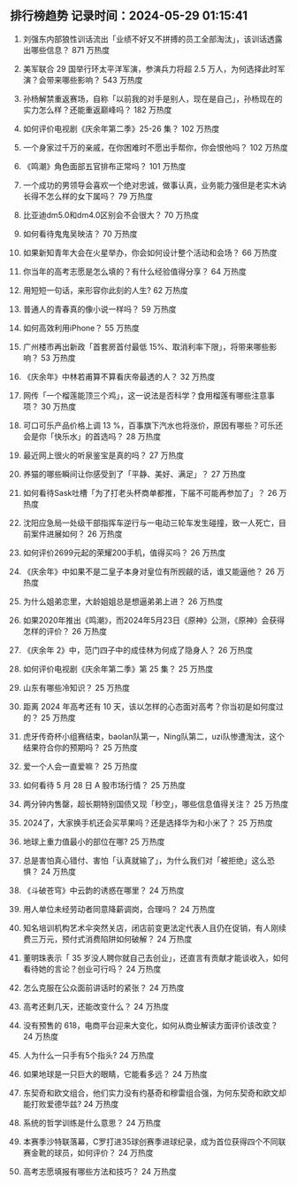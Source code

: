 
## 排行榜趋势 记录时间：2024-05-29 01:15:41
  
  1. 刘强东内部狼性训话流出「业绩不好又不拼搏的员工全部淘汰」，该训话透露出哪些信息？ 871 万热度
    
  2. 美军联合 29 国举行环太平洋军演，参演兵力将超 2.5 万人，为何选择此时军演？会带来哪些影响？ 543 万热度
    
  3. 孙杨解禁重返赛场，自称「以前我的对手是别人，现在是自己」，孙杨现在的实力怎么样？还能重返巅峰吗？ 182 万热度
    
  4. 如何评价电视剧《庆余年第二季》25-26 集？ 102 万热度
    
  5. 一个身家过千万的亲戚，在你困难时不愿出手帮你，你会恨他吗？ 102 万热度
    
  6. 《鸣潮》角色面部五官排布正常吗？ 101 万热度
    
  7. 一个成功的男领导会喜欢一个绝对忠诚，做事认真，业务能力强但是老实木讷长得不怎么样的女下属吗？ 79 万热度
    
  8. 比亚迪dm5.0和dm4.0区别会不会很大？ 70 万热度
    
  9. 如何看待鬼鬼吴映洁？ 70 万热度
    
  10. 如果新知青年大会在火星举办，你会如何设计整个活动和会场？ 66 万热度
    
  11. 你当年的高考志愿是怎么填的？有什么经验值得分享？ 64 万热度
    
  12. 用短短一句话，来形容你此刻的人生? 62 万热度
    
  13. 普通人的青春真的像小说一样吗？ 59 万热度
    
  14. 如何高效利用iPhone？ 55 万热度
    
  15. 广州楼市再出新政「首套房首付最低 15%、取消利率下限」，将带来哪些影响？ 53 万热度
    
  16. 《庆余年》中林若甫算不算看庆帝最透的人？ 32 万热度
    
  17. 网传「一个榴莲能顶三个鸡」，这一说法是否科学？食用榴莲有哪些注意事项？ 30 万热度
    
  18. 可口可乐产品价格上调 13 %，百事旗下汽水也将涨价，原因有哪些？可乐还会是你「快乐水」的首选吗？ 28 万热度
    
  19. 最近网上很火的听泉鉴宝是真的吗？ 27 万热度
    
  20. 养猫的哪些瞬间让你感受到了「平静、美好、满足」？ 27 万热度
    
  21. 如何看待Sask吐槽「为了打老头杯商单都推，下届不可能再参加了」？ 26 万热度
    
  22. 沈阳应急局一处级干部指挥车逆行与一电动三轮车发生碰撞，致一人死亡，目前案件进展如何？ 26 万热度
    
  23. 如何评价2699元起的荣耀200手机，值得买吗？ 26 万热度
    
  24. 《庆余年》中如果不是二皇子本身对皇位有所觊觎的话，谁又能逼他？ 26 万热度
    
  25. 为什么姐弟恋里，大龄姐姐总是想逼弟弟上进？ 26 万热度
    
  26. 如果2020年推出《鸣潮》，而2024年5月23日《原神》公测，《原神》会获得怎样的评价？ 26 万热度
    
  27. 《庆余年 2》中，范门四子中的成佳林为何成了隐身人？ 26 万热度
    
  28. 如何评价电视剧《庆余年第二季》第 25 集？ 25 万热度
    
  29. 山东有哪些冷知识？ 25 万热度
    
  30. 距离 2024 年高考还有 10 天，该以怎样的心态面对高考？你当初是如何度过的？ 25 万热度
    
  31. 虎牙传奇杯小组赛结束，baolan队第一，Ning队第二，uzi队惨遭淘汰，这个结果符合你的预期吗？ 25 万热度
    
  32. 爱一个人会一直爱嘛？ 25 万热度
    
  33. 如何看待 5 月 28 日 A 股市场行情？ 25 万热度
    
  34. 两分钟内售罄，超长期特别国债又现「秒空」，哪些信息值得关注？ 25 万热度
    
  35. 2024了，大家换手机还会买苹果吗？还是选择华为和小米了？ 25 万热度
    
  36. 地球上重力值最小的部位在哪? 25 万热度
    
  37. 总是害怕真心错付、害怕「认真就输了」，为什么我们对「被拒绝」这么恐惧？ 24 万热度
    
  38. 《斗破苍穹》中云韵的诱惑在哪里？ 24 万热度
    
  39. 用人单位未经劳动者同意降薪调岗，合理吗？ 24 万热度
    
  40. 知名培训机构艺术伞突然关店，闭店前变更法定代表人且仍在促销，有人刚续费三万元，预付式消费陷阱如何破解？ 24 万热度
    
  41. 董明珠表示「 35 岁没人聘你就自己去创业」，还直言有贡献才能谈收入，如何看待她的言论？创业可行吗？ 24 万热度
    
  42. 怎么克服在公众面前讲话时的紧张？ 24 万热度
    
  43. 高考还剩几天，还能改变什么？ 24 万热度
    
  44. 没有预售的 618，电商平台迎来大变化，如何从商业解读方面评价该改变？ 24 万热度
    
  45. 人为什么一只手有5个指头? 24 万热度
    
  46. 如果地球是一只巨大的眼睛，它能看多远？ 24 万热度
    
  47. 东契奇和欧文组合，他们实力没有约基奇和穆雷组合强，为何东契奇和欧文却能打败爱德华兹? 24 万热度
    
  48. 系统的哲学训练是什么意思？ 24 万热度
    
  49. 本赛季沙特联落幕，C罗打进35球创赛季进球纪录，成为首位获得四个不同联赛金靴的球员，如何评价？ 24 万热度
    
  50. 高考志愿填报有哪些方法和技巧？ 24 万热度
    